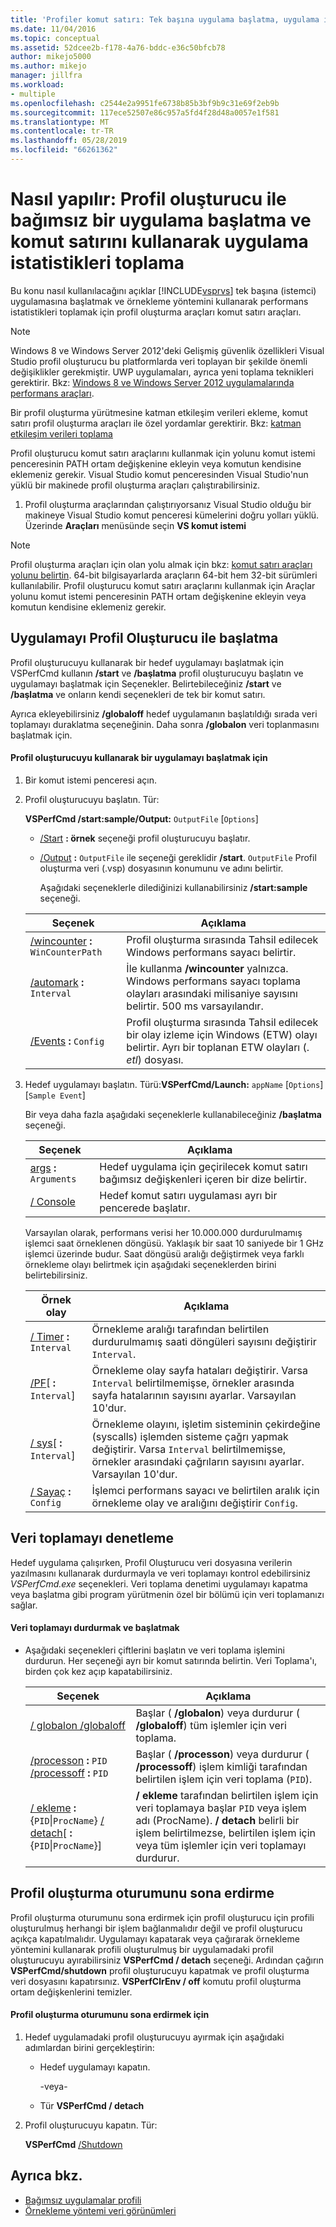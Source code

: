 ```yaml
---
title: 'Profiler komut satırı: Tek başına uygulama başlatma, uygulama istatistikleri alın'
ms.date: 11/04/2016
ms.topic: conceptual
ms.assetid: 52dcee2b-f178-4a76-bddc-e36c50bfcb78
author: mikejo5000
ms.author: mikejo
manager: jillfra
ms.workload:
- multiple
ms.openlocfilehash: c2544e2a9951fe6738b85b3bf9b9c31e69f2eb9b
ms.sourcegitcommit: 117ece52507e86c957a5fd4f28d48a0057e1f581
ms.translationtype: MT
ms.contentlocale: tr-TR
ms.lasthandoff: 05/28/2019
ms.locfileid: "66261362"
---
```

# <a name="how-to-launch-a-stand-alone-application-with-the-profiler-and-collect-application-statistics-by-using-the-command-line"></a>Nasıl yapılır: Profil oluşturucu ile bağımsız bir uygulama başlatma ve komut satırını kullanarak uygulama istatistikleri toplama
Bu konu nasıl kullanılacağını açıklar [!INCLUDE[vsprvs](../code-quality/includes/vsprvs_md.md)] tek başına (istemci) uygulamasına başlatmak ve örnekleme yöntemini kullanarak performans istatistikleri toplamak için profil oluşturma araçları komut satırı araçları.

> [!NOTE]
> Windows 8 ve Windows Server 2012'deki Gelişmiş güvenlik özellikleri Visual Studio profil oluşturucu bu platformlarda veri toplayan bir şekilde önemli değişiklikler gerekmiştir. UWP uygulamaları, ayrıca yeni toplama teknikleri gerektirir. Bkz: [Windows 8 ve Windows Server 2012 uygulamalarında performans araçları](../profiling/performance-tools-on-windows-8-and-windows-server-2012-applications.md).
>
> Bir profil oluşturma yürütmesine katman etkileşim verileri ekleme, komut satırı profil oluşturma araçları ile özel yordamlar gerektirir. Bkz: [katman etkileşim verileri toplama](../profiling/adding-tier-interaction-data-from-the-command-line.md)

 Profil oluşturucu komut satırı araçlarını kullanmak için yolunu komut istemi penceresinin PATH ortam değişkenine ekleyin veya komutun kendisine eklemeniz gerekir. Visual Studio komut penceresinden Visual Studio'nun yüklü bir makinede profil oluşturma araçları çalıştırabilirsiniz.

1. Profil oluşturma araçlarından çalıştırıyorsanız Visual Studio olduğu bir makineye Visual Studio komut penceresi kümelerini doğru yolları yüklü. Üzerinde **Araçları** menüsünde seçin **VS komut istemi**

> [!NOTE]
> Profil oluşturma araçları için olan yolu almak için bkz: [komut satırı araçları yolunu belirtin](../profiling/specifying-the-path-to-profiling-tools-command-line-tools.md). 64-bit bilgisayarlarda araçların 64-bit hem 32-bit sürümleri kullanılabilir. Profil oluşturucu komut satırı araçlarını kullanmak için Araçlar yolunu komut istemi penceresinin PATH ortam değişkenine ekleyin veya komutun kendisine eklemeniz gerekir.

## <a name="start-the-application-with-the-profiler"></a>Uygulamayı Profil Oluşturucu ile başlatma
 Profil oluşturucuyu kullanarak bir hedef uygulamayı başlatmak için VSPerfCmd kullanın **/start** ve **/başlatma** profil oluşturucuyu başlatın ve uygulamayı başlatmak için Seçenekler. Belirtebileceğiniz **/start** ve **/başlatma** ve onların kendi seçenekleri de tek bir komut satırı.

 Ayrıca ekleyebilirsiniz **/globaloff** hedef uygulamanın başlatıldığı sırada veri toplamayı duraklatma seçeneğinin. Daha sonra **/globalon** veri toplanmasını başlatmak için.

#### <a name="to-start-an-application-by-using-the-profiler"></a>Profil oluşturucuyu kullanarak bir uygulamayı başlatmak için

1. Bir komut istemi penceresi açın.

2. Profil oluşturucuyu başlatın. Tür:

    **VSPerfCmd /start:sample/Output:** `OutputFile` [`Options`]

   - [/Start](../profiling/start.md) **: örnek** seçeneği profil oluşturucuyu başlatır.

   - [/Output](../profiling/output.md) **:** `OutputFile` ile seçeneği gereklidir **/start**. `OutputFile` Profil oluşturma veri (.vsp) dosyasının konumunu ve adını belirtir.

     Aşağıdaki seçeneklerle dilediğinizi kullanabilirsiniz **/start:sample** seçeneği.

   | Seçenek | Açıklama |
   | - | - |
   | [/wincounter](../profiling/wincounter.md) **:** `WinCounterPath` | Profil oluşturma sırasında Tahsil edilecek Windows performans sayacı belirtir. |
   | [/automark](../profiling/automark.md) **:** `Interval` | İle kullanma **/wincounter** yalnızca. Windows performans sayacı toplama olayları arasındaki milisaniye sayısını belirtir. 500 ms varsayılandır. |
   | [/Events](../profiling/events-vsperfcmd.md) **:** `Config` | Profil oluşturma sırasında Tahsil edilecek bir olay izleme için Windows (ETW) olayı belirtir. Ayrı bir toplanan ETW olayları (. *etl*) dosyası. |

3. Hedef uygulamayı başlatın. Türü:**VSPerfCmd/Launch:** `appName` [`Options`] [`Sample Event`]

    Bir veya daha fazla aşağıdaki seçeneklerle kullanabileceğiniz **/başlatma** seçeneği.

   |Seçenek|Açıklama|
   |------------|-----------------|
   |[args](../profiling/args.md) **:** `Arguments`|Hedef uygulama için geçirilecek komut satırı bağımsız değişkenleri içeren bir dize belirtir.|
   |[/ Console](../profiling/console.md)|Hedef komut satırı uygulaması ayrı bir pencerede başlatır.|

    Varsayılan olarak, performans verisi her 10.000.000 durdurulmamış işlemci saat örneklenen döngüsü. Yaklaşık bir saat 10 saniyede bir 1 GHz işlemci üzerinde budur. Saat döngüsü aralığı değiştirmek veya farklı örnekleme olayı belirtmek için aşağıdaki seçeneklerden birini belirtebilirsiniz.

   |Örnek olay|Açıklama|
   |------------------|-----------------|
   |[/ Timer](../profiling/timer.md) **:** `Interval`|Örnekleme aralığı tarafından belirtilen durdurulmamış saati döngüleri sayısını değiştirir `Interval`.|
   |[/PF](../profiling/pf.md)[ **:** `Interval`]|Örnekleme olay sayfa hataları değiştirir. Varsa `Interval` belirtilmemişse, örnekler arasında sayfa hatalarının sayısını ayarlar. Varsayılan 10'dur.|
   |[/ sys](../profiling/sys-vsperfcmd.md)[ **:** `Interval`]|Örnekleme olayını, işletim sisteminin çekirdeğine (syscalls) işlemden sisteme çağrı yapmak değiştirir. Varsa `Interval` belirtilmemişse, örnekler arasındaki çağrıların sayısını ayarlar. Varsayılan 10'dur.|
   |[/ Sayaç](../profiling/counter.md) **:** `Config`|İşlemci performans sayacı ve belirtilen aralık için örnekleme olay ve aralığını değiştirir `Config`.|

## <a name="control-data-collection"></a>Veri toplamayı denetleme
 Hedef uygulama çalışırken, Profil Oluşturucu veri dosyasına verilerin yazılmasını kullanarak durdurmayla ve veri toplamayı kontrol edebilirsiniz *VSPerfCmd.exe* seçenekleri. Veri toplama denetimi uygulamayı kapatma veya başlatma gibi program yürütmenin özel bir bölümü için veri toplamanızı sağlar.

#### <a name="to-start-and-stop-data-collection"></a>Veri toplamayı durdurmak ve başlatmak

- Aşağıdaki seçenekleri çiftlerini başlatın ve veri toplama işlemini durdurun. Her seçeneği ayrı bir komut satırında belirtin. Veri Toplama'ı, birden çok kez açıp kapatabilirsiniz.

    |Seçenek|Açıklama|
    |------------|-----------------|
    |[/ globalon /globaloff](../profiling/globalon-and-globaloff.md)|Başlar ( **/globalon**) veya durdurur ( **/globaloff**) tüm işlemler için veri toplama.|
    |[/processon](../profiling/processon-and-processoff.md) **:** `PID` [/processoff](../profiling/processon-and-processoff.md) **:** `PID`|Başlar ( **/processon**) veya durdurur ( **/processoff**) işlem kimliği tarafından belirtilen işlem için veri toplama (`PID`).|
    |[/ ekleme](../profiling/attach.md) **:** {`PID`&#124;`ProcName`} [/ detach](../profiling/detach.md)[ **:** {`PID`&#124;`ProcName`}]|**/ ekleme** tarafından belirtilen işlem için veri toplamaya başlar `PID` veya işlem adı (ProcName). **/ detach** belirli bir işlem belirtilmezse, belirtilen işlem için veya tüm işlemler için veri toplamayı durdurur.|

## <a name="end-the-profiling-session"></a>Profil oluşturma oturumunu sona erdirme
 Profil oluşturma oturumunu sona erdirmek için profil oluşturucu için profili oluşturulmuş herhangi bir işlem bağlanmalıdır değil ve profil oluşturucu açıkça kapatılmalıdır. Uygulamayı kapatarak veya çağırarak örnekleme yöntemini kullanarak profili oluşturulmuş bir uygulamadaki profil oluşturucuyu ayırabilirsiniz **VSPerfCmd / detach** seçeneği. Ardından çağırın **VSPerfCmd/shutdown** profil oluşturucuyu kapatmak ve profil oluşturma veri dosyasını kapatırsınız. **VSPerfClrEnv / off** komutu profil oluşturma ortam değişkenlerini temizler.

#### <a name="to-end-a-profiling-session"></a>Profil oluşturma oturumunu sona erdirmek için

1. Hedef uygulamadaki profil oluşturucuyu ayırmak için aşağıdaki adımlardan birini gerçekleştirin:

    - Hedef uygulamayı kapatın.

         -veya-

    - Tür **VSPerfCmd / detach**

2. Profil oluşturucuyu kapatın. Tür:

     **VSPerfCmd** [ /Shutdown](../profiling/shutdown.md)

## <a name="see-also"></a>Ayrıca bkz.
- [Bağımsız uygulamalar profili](../profiling/command-line-profiling-of-stand-alone-applications.md)
- [Örnekleme yöntemi veri görünümleri](../profiling/profiler-sampling-method-data-views.md)
